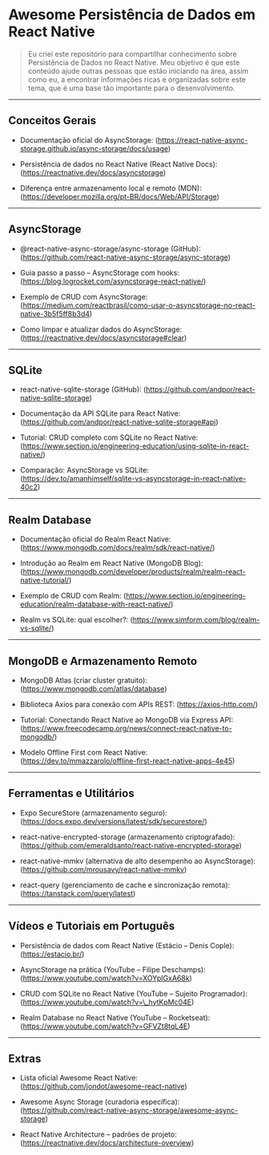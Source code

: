 # Awesome Persistência de Dados em React Native

> Eu criei este repositório para compartilhar conhecimento sobre Persistência de Dados no React Native. Meu objetivo é que este conteúdo ajude outras pessoas que estão iniciando na área, assim como eu, a encontrar informações ricas e organizadas sobre este tema, que é uma base tão importante para o desenvolvimento.

---

## Conceitos Gerais

- Documentação oficial do AsyncStorage: (https://react-native-async-storage.github.io/async-storage/docs/usage)

- Persistência de dados no React Native (React Native Docs): (https://reactnative.dev/docs/asyncstorage)

- Diferença entre armazenamento local e remoto (MDN): (https://developer.mozilla.org/pt-BR/docs/Web/API/Storage)

---

## AsyncStorage

- @react-native-async-storage/async-storage (GitHub): (https://github.com/react-native-async-storage/async-storage)

- Guia passo a passo – AsyncStorage com hooks: (https://blog.logrocket.com/asyncstorage-react-native/)

- Exemplo de CRUD com AsyncStorage: (https://medium.com/reactbrasil/como-usar-o-asyncstorage-no-react-native-3b5f5ff8b3d4)

- Como limpar e atualizar dados do AsyncStorage: (https://reactnative.dev/docs/asyncstorage#clear)

---

## SQLite

- react-native-sqlite-storage (GitHub): (https://github.com/andpor/react-native-sqlite-storage)

- Documentação da API SQLite para React Native: (https://github.com/andpor/react-native-sqlite-storage#api)

- Tutorial: CRUD completo com SQLite no React Native: (https://www.section.io/engineering-education/using-sqlite-in-react-native/)

- Comparação: AsyncStorage vs SQLite: (https://dev.to/amanhimself/sqlite-vs-asyncstorage-in-react-native-40c2)

---

## Realm Database

- Documentação oficial do Realm React Native: (https://www.mongodb.com/docs/realm/sdk/react-native/)

- Introdução ao Realm em React Native (MongoDB Blog): (https://www.mongodb.com/developer/products/realm/realm-react-native-tutorial/)

- Exemplo de CRUD com Realm: (https://www.section.io/engineering-education/realm-database-with-react-native/)

- Realm vs SQLite: qual escolher?: (https://www.simform.com/blog/realm-vs-sqlite/)

---

## MongoDB e Armazenamento Remoto

- MongoDB Atlas (criar cluster gratuito): (https://www.mongodb.com/atlas/database)

- Biblioteca Axios para conexão com APIs REST: (https://axios-http.com/)

- Tutorial: Conectando React Native ao MongoDB via Express API: (https://www.freecodecamp.org/news/connect-react-native-to-mongodb/)

- Modelo Offline First com React Native: (https://dev.to/mmazzarolo/offline-first-react-native-apps-4e45)

---

## Ferramentas e Utilitários

- Expo SecureStore (armazenamento seguro): (https://docs.expo.dev/versions/latest/sdk/securestore/)

- react-native-encrypted-storage (armazenamento criptografado): (https://github.com/emeraldsanto/react-native-encrypted-storage)

- react-native-mmkv (alternativa de alto desempenho ao AsyncStorage): (https://github.com/mrousavy/react-native-mmkv)

- react-query (gerenciamento de cache e sincronização remota): (https://tanstack.com/query/latest)

---

## Vídeos e Tutoriais em Português

- Persistência de dados com React Native (Estácio – Denis Cople): (https://estacio.br/)

- AsyncStorage na prática (YouTube – Filipe Deschamps): (https://www.youtube.com/watch?v=XOYpIGxA68k)

- CRUD com SQLite no React Native (YouTube – Sujeito Programador): (https://www.youtube.com/watch?v=\_hytKpMc04E)

- Realm Database no React Native (YouTube – Rocketseat): (https://www.youtube.com/watch?v=GFVZt8tqL4E)

---

## Extras

- Lista oficial Awesome React Native: (https://github.com/jondot/awesome-react-native)

- Awesome Async Storage (curadoria específica): (https://github.com/react-native-async-storage/awesome-async-storage)

- React Native Architecture – padrões de projeto: (https://reactnative.dev/docs/architecture-overview)








